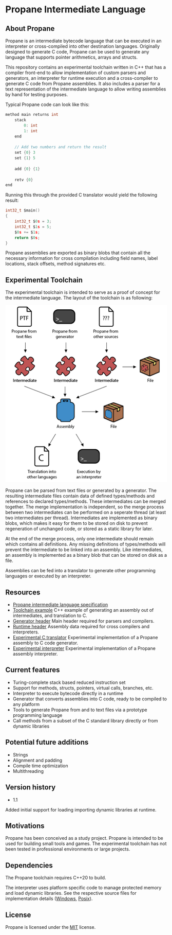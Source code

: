 # Propane Intermediate Language

## About Propane

Propane is an intermediate bytecode language that can be executed in an interpreter or cross-compiled into other destination languages. Originally designed to generate C code, Propane can be used to generate any language that supports pointer arithmetics, arrays and structs.

This repository contains an experimental toolchain written in C++ that has a compiler front-end to allow implementation of custom parsers and generators, an interpreter for runtime execution and a cross-compiler to generate C code from Propane assemblies. It also includes a parser for a text representation of the intermediate language to allow writing assemblies by hand for testing purposes.

Typical Propane code can look like this:

```c
method main returns int
	stack
		0: int
		1: int
	end
    
	// Add two numbers and return the result
	set {0} 3
	set {1} 5
    
	add {0} {1}
    
	retv {0}
end
```

Running this through the provided C translator would yield the following result:

```c
int32_t $main()
{
	int32_t $0s = 3;
	int32_t $1s = 5;
	$0s += $1s;
	return $0s;
}
```

Propane assemblies are exported as binary blobs that contain all the necessary information for cross compilation including field names, label locations, stack offsets, method signatures etc.

## Experimental Toolchain

The experimental toolchain is intended to serve as a proof of concept for the intermediate language. The layout of the toolchain is as following:

![alt text](https://github.com/AggroBird/propane/blob/main/toolchain.png?raw=true "Toolchain Graph Image")

Propane can be parsed from text files or generated by a generator. The resulting intermediate files contain data of defined types/methods and references to declared types/methods. These intermediates can be merged together. The merge implementation is independent, so the merge process between two intermediates can be performed on a seperate thread (at least two intermediates per thread). Intermediates are implemented as binary blobs, which makes it easy for them to be stored on disk to prevent regeneration of unchanged code, or stored as a static library for later.

At the end of the merge process, only one intermediate should remain which contains all definitions. Any missing definitions of types/methods will prevent the intermediate to be linked into an assembly. Like intermediates, an assembly is implemented as a binary blob that can be stored on disk as a file.

Assemblies can be fed into a translator to generate other programming languages or executed by an interpreter.

## Resources

- [Propane intermediate language specification](LANGUAGE.md)
- [Toolchain example](example.cpp) C++ example of generating an assembly out of intermediates, and translation to C.
- [Generator header](include/propane_generator.hpp) Main header required for parsers and compilers.
- [Runtime header](include/propane_runtime.hpp) Assembly data required for cross compilers and interpreters.
- [Experimental C translator](src/translator_c.cpp) Experimental implementation of a Propane assembly to C code generator.
- [Experimental interpreter](src/interpreter.cpp) Experimental implementation of a Propane assembly interpreter.

## Current features

- Turing-complete stack based reduced instruction set
- Support for methods, structs, pointers, virtual calls, branches, etc.
- Interpreter to execute bytecode directly in a runtime
- Generator that converts assemblies into C code, ready to be compiled to any platform
- Tools to generate Propane from and to text files via a prototype programming language
- Call methods from a subset of the C standard library directly or from dynamic libraries

## Potential future additions

- Strings
- Alignment and padding
- Compile time optimization
- Multithreading

## Version history

- 1.1

Added initial support for loading importing dynamic libraries at runtime.

## Motivations

Propane has been conceived as a study project. Propane is intended to be used for building small tools and games. The experimental toolchain has not been tested in professional environments or large projects.

## Dependencies

The Propane toolchain requires C++20 to build.

The interpreter uses platform specific code to manage protected memory and load dynamic libraries. See the respective source files for implementation details ([Windows](src/host_win.cpp), [Posix](src/host_posix.cpp)).

## License

Propane is licensed under the [MIT](LICENSE) license.
